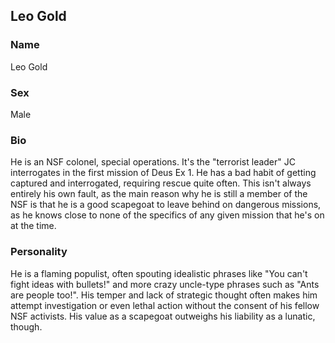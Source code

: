 ## Leo Gold

### Name
Leo Gold

### Sex
Male

### Bio
He is an NSF colonel, special operations. It's the "terrorist leader" JC interrogates in the first mission of Deus Ex 1. He has a bad habit of getting captured and interrogated, requiring rescue quite often. This isn't always entirely his own fault, as the main reason why he is still a member of the NSF is that he is a good scapegoat to leave behind on dangerous missions, as he knows close to none of the specifics of any given mission that he's on at the time.

### Personality
He is a flaming populist, often spouting idealistic phrases like "You can't fight ideas with bullets!" and more crazy uncle-type phrases such as "Ants are people too!". His temper and lack of strategic thought often makes him attempt investigation or even lethal action without the consent of his fellow NSF activists. His value as a scapegoat outweighs his liability as a lunatic, though.
